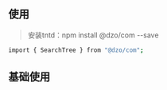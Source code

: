 ## 使用
> 安装tntd：npm install @dzo/com --save

```bash
import { SearchTree } from "@dzo/com";
```

## 基础使用
